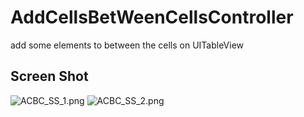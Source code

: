 # AddCellsBetWeenCellsController


add some elements to between the cells on UITableView

## Screen Shot
![ACBC_SS_1.png](https://github.com/daisuke310vvv/AddCellsBetweenCellsController/master/AddCellsBetweenCellsController/ScreenShot/ACBC_SS_1.png)
![ACBC_SS_2.png]()
